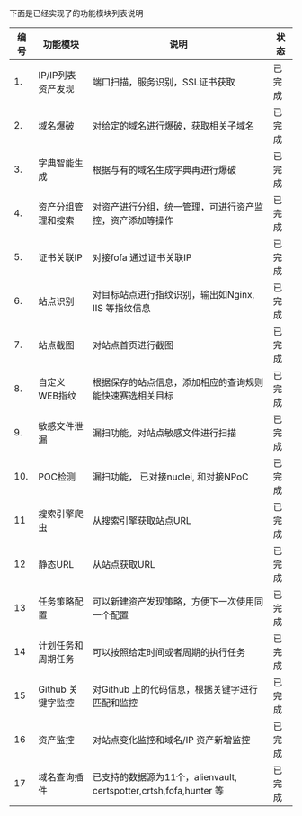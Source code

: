 下面是已经实现了的功能模块列表说明

| 编号 |     功能模块      |                               说明                               |  状态  |
| --- | ---------------- | ---------------------------------------------------------------- | ----- |
| 1.   | IP/IP列表资产发现 | 端口扫描，服务识别，SSL证书获取                                     | 已完成 |
| 2.   | 域名爆破          | 对给定的域名进行爆破，获取相关子域名                                 | 已完成 |
| 3.   | 字典智能生成      | 根据与有的域名生成字典再进行爆破                                    | 已完成 |
| 4.  | 资产分组管理和搜索 | 对资产进行分组，统一管理，可进行资产监控，资产添加等操作               | 已完成 |
| 5.   | 证书关联IP        | 对接fofa 通过证书关联IP                                           | 已完成 |
| 6.   | 站点识别          | 对目标站点进行指纹识别，输出如Nginx, IIS 等指纹信息                  | 已完成 |
| 7.   | 站点截图          | 对站点首页进行截图                                                 | 已完成 |
| 8.   | 自定义WEB指纹     | 根据保存的站点信息，添加相应的查询规则能快速赛选相关目标               | 已完成 |
| 9.   | 敏感文件泄漏      | 漏扫功能，对站点敏感文件进行扫描                                    | 已完成 |
| 10. | POC检测          | 漏扫功能， 已对接nuclei, 和对接NPoC                                | 已完成 |
| 11   | 搜索引擎爬虫      | 从搜索引擎获取站点URL                                              | 已完成 |
| 12   | 静态URL          | 从站点获取URL                                                     | 已完成 |
| 13   | 任务策略配置      | 可以新建资产发现策略，方便下一次使用同一个配置                        | 已完成 |
| 14   | 计划任务和周期任务 | 可以按照给定时间或者周期的执行任务                                  | 已完成 |
| 15   | Github 关键字监控 | 对Github 上的代码信息，根据关键字进行匹配和监控                      | 已完成 |
| 16   | 资产监控          | 对站点变化监控和域名/IP 资产新增监控                                | 已完成 |
| 17   | 域名查询插件      | 已支持的数据源为11个，alienvault, certspotter,crtsh,fofa,hunter 等 | 已完成 |
